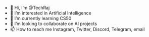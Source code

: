 - 👋 Hi, I’m @TechRaj
- 👀 I’m interested in Artificial Intelligence
- 🌱 I’m currently learning CS50
- 💞️ I’m looking to collaborate on AI projects
- 📫 How to reach me Instagram, Twitter, Discord, Telegram, email

<!---
TechRaj/TechRaj is a ✨ special ✨ repository because its `README.md` (this file) appears on your GitHub profile.
You can click the Preview link to take a look at your changes.
--->

